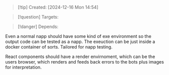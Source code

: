 
>[!tip] Created: [2024-12-16 Mon 14:54]

>[!question] Targets: 

>[!danger] Depends: 

Even a normal napp should have some kind of exe environment so the output code can be tested as a napp.  The exeuction can be just inside a docker container of sorts.  Tailored for napp testing.

React components should have a render envirnoment, which can be the users browser, which renders and feeds back errors to the bots plus images for interpretation.